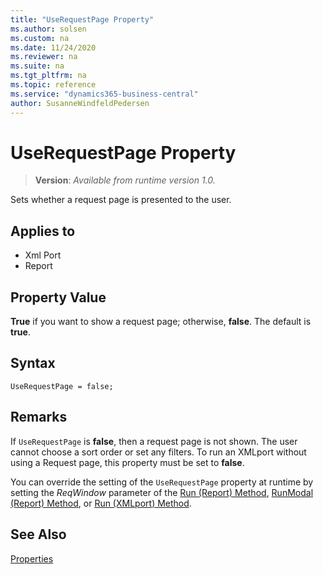 ```yaml
---
title: "UseRequestPage Property"
ms.author: solsen
ms.custom: na
ms.date: 11/24/2020
ms.reviewer: na
ms.suite: na
ms.tgt_pltfrm: na
ms.topic: reference
ms.service: "dynamics365-business-central"
author: SusanneWindfeldPedersen
---
```

[//]: # (START>DO_NOT_EDIT)
[//]: # (IMPORTANT:Do not edit any of the content between here and the END>DO_NOT_EDIT.)
[//]: # (Any modifications should be made in the .xml files in the ModernDev repo.)
# UseRequestPage Property
> **Version**: _Available from runtime version 1.0._

Sets whether a request page is presented to the user.

## Applies to
-   Xml Port
-   Report


[//]: # (IMPORTANT: END>DO_NOT_EDIT)


## Property Value  

**True** if you want to show a request page; otherwise, **false**. The default is **true**.

## Syntax

```AL
UseRequestPage = false;
```  
  
## Remarks  

If `UseRequestPage` is **false**, then a request page is not shown. The user cannot choose a sort order or set any filters. To run an XMLport without using a Request page, this property must be set to **false**.
  
You can override the setting of the `UseRequestPage` property at runtime by setting the *ReqWindow* parameter of the [Run (Report) Method](../methods-auto/report/report-run-method.md), [RunModal (Report) Method](../methods-auto/report/report-runmodal-method.md), or [Run (XMLport) Method](../methods-auto/xmlport/xmlport-run-method.md).

## See Also

[Properties](devenv-properties.md)  